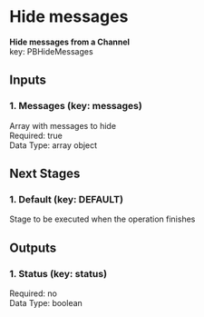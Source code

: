 # Hide messages  
  
**Hide messages from a Channel**  
key: PBHideMessages  
## Inputs  
### 1. Messages (key: messages)  
Array with messages to hide  
Required: true  
Data Type: array object  
## Next Stages  
### 1. Default (key: DEFAULT)  
Stage to be executed when the operation finishes  
## Outputs  
### 1. Status (key: status)  
  
Required: no  
Data Type: boolean 
